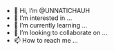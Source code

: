 - 👋 Hi, I’m @UNNATICHAUH
- 👀 I’m interested in ...
- 🌱 I’m currently learning ...
- 💞️ I’m looking to collaborate on ...
- 📫 How to reach me ...

<!---
UNNATICHAUH/UNNATICHAUH is a ✨ special ✨ repository because its `README.md` (this file) appears on your GitHub profile.
You can click the Preview link to take a look at your changes.
--->
